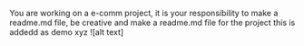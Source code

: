 You are working on a e-comm project, it is your responsibility to make a readme.md file, be creative and make a readme.md file for the project
this is addedd as demo
xyz
![alt text]

